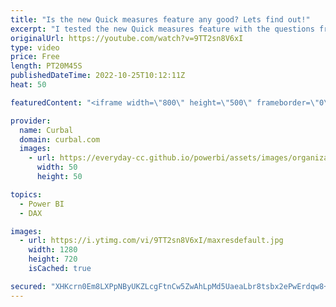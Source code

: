 ```yaml
---
title: "Is the new Quick measures feature any good? Lets find out!"
excerpt: "I tested the new Quick measures feature with the questions from #25daysofdaxfridays  Edition 1 and here I show you the results!  What do think about quick measures? Have you tested them?   Here you can download all the pbix files: https://curbal.com/donwload-center  SUBSCRIBE to learn more about Power"
originalUrl: https://youtube.com/watch?v=9TT2sn8V6xI
type: video
price: Free
length: PT20M45S
publishedDateTime: 2022-10-25T10:12:11Z
heat: 50

featuredContent: "<iframe width=\"800\" height=\"500\" frameborder=\"0\" src=\"https://www.youtube.com/embed/9TT2sn8V6xI\" allow=\"accelerometer; autoplay; encrypted-media; gyroscope; picture-in-picture\" allowfullscreen></iframe>"

provider:
  name: Curbal
  domain: curbal.com
  images:
    - url: https://everyday-cc.github.io/powerbi/assets/images/organizations/curbal.com-50x50.jpg
      width: 50
      height: 50

topics:
  - Power BI
  - DAX

images:
  - url: https://i.ytimg.com/vi/9TT2sn8V6xI/maxresdefault.jpg
    width: 1280
    height: 720
    isCached: true

secured: "XHKcrn0Em8LXPpNByUKZLcgFtnCw5ZwAhLpMd5UaeaLbr8tsbx2ePwErdqw8+0/70N48tYb8muS5hNqwp+SUrWkcTeyYIoW5JpzA2bAkWnVTeJG8+iZ1NPLEodwPB/6z7rfD+mSnavZvOGwXOgZfz1NuInKrx/+Kluti2hAppWY+WGrmDodOAfecSzZAqieeAarwjJEqj3vQw6VF6Qg+apiOXT3DqH+HPcaDT/jHHsP6gQ4ECRU88H35Z/bXh65+J1XntAfVLHcUekulgMyi9DQGQG4XJfhFLNdBYeDqCquUr9wDPnwPz9vuYLVUnxZ5mljBCVCnmCtYUzlYbhTuzyn0FgBr5rcQYdtY62RSv3l0BEcV0t3pKae+KedRiKBgj/ho5v/6cxBqmbZwkEDn/p6fBleMw6pemw8jaFzG7m4=;5vA5CUzI5iuXGvElRMuw7w=="
---
```


